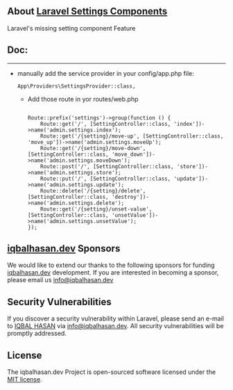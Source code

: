 ## About <a href="javascript:void();" target="_blank">Laravel Settings Components</a>

Laravel's missing setting component Feature

## Doc:

<hr/>

- manually add the service provider in your config/app.php file:

  ```
  App\Providers\SettingsProvider::class,
  ```

  - Add those route in yor routes/web.php

    ```

    Route::prefix('settings')->group(function () {
        Route::get('/', [SettingController::class, 'index'])->name('admin.settings.index');
        Route::get('/{setting}/move-up', [SettingController::class, 'move_up'])->name('admin.settings.moveUp');
        Route::get('/{setting}/move-down', [SettingController::class, 'move_down'])->name('admin.settings.moveDown');
        Route::post('/', [SettingController::class, 'store'])->name('admin.settings.store');
        Route::put('/', [SettingController::class, 'update'])->name('admin.settings.update');
        Route::delete('/{setting}/delete', [SettingController::class, 'destroy'])->name('admin.settings.delete');
        Route::get('/{setting}/unset-value', [SettingController::class, 'unsetValue'])->name('admin.settings.unsetValue');
    });

    ```

## <a href="https://iqbalhasan.dev" target="_blank">iqbalhasan.dev</a> Sponsors

We would like to extend our thanks to the following sponsors for funding <a href="https://iqbalhasan.dev" target="_blank">iqbalhasan.dev</a> development. If you are interested in becoming a sponsor, please email us <a href="mailto:info@iqbalhasan.dev">info@iqbalhasan.dev</a>

## Security Vulnerabilities

If you discover a security vulnerability within Laravel, please send an e-mail to <a href="https://iqbalhasan.dev" target="_blank">IQBAL HASAN</a> via [info@iqbalhasan.dev](mailto:info@iqbalhasan.dev). All security vulnerabilities will be promptly addressed.

## License

The iqbalhasan.dev Project is open-sourced software licensed under the [MIT license](https://opensource.org/licenses/MIT).
